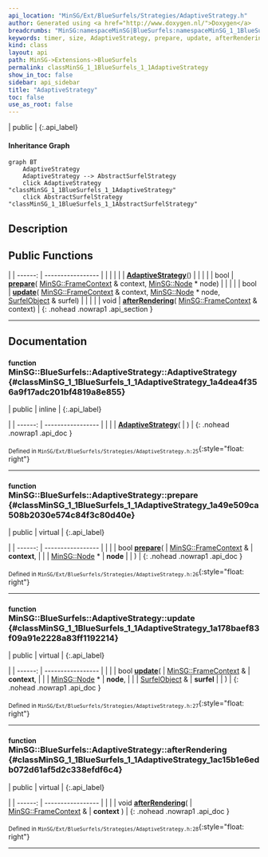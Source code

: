 ```yaml
---
api_location: "MinSG/Ext/BlueSurfels/Strategies/AdaptiveStrategy.h"
author: Generated using <a href="http://www.doxygen.nl/">Doxygen</a>
breadcrumbs: "MinSG:namespaceMinSG|BlueSurfels:namespaceMinSG_1_1BlueSurfels"
keywords: timer, size, AdaptiveStrategy, prepare, update, afterRendering
kind: class
layout: api
path: MinSG->Extensions->BlueSurfels
permalink: classMinSG_1_1BlueSurfels_1_1AdaptiveStrategy
show_in_toc: false
sidebar: api_sidebar
title: "AdaptiveStrategy"
toc: false
use_as_root: false
---
```


| public |
{:.api_label}

#### Inheritance Graph

```mermaid
graph BT
	AdaptiveStrategy
	AdaptiveStrategy --> AbstractSurfelStrategy
	click AdaptiveStrategy "classMinSG_1_1BlueSurfels_1_1AdaptiveStrategy"
	click AbstractSurfelStrategy "classMinSG_1_1BlueSurfels_1_1AbstractSurfelStrategy"
```

## Description





## Public Functions

|
| ------: | ----------------- |
|  | |
|  | **[AdaptiveStrategy](#classMinSG_1_1BlueSurfels_1_1AdaptiveStrategy_1a4dea4f356a9f17adc201bf4819a8e855)**() |
|  | |
| bool | **[prepare](#classMinSG_1_1BlueSurfels_1_1AdaptiveStrategy_1a49e509ca508b2030e574c84f3c80d40e)**( [MinSG::FrameContext](classMinSG_1_1FrameContext) & context,  [MinSG::Node](classMinSG_1_1Node) * node) |
|  | |
| bool | **[update](#classMinSG_1_1BlueSurfels_1_1AdaptiveStrategy_1a178baef83f09a91e2228a83ff1192214)**( [MinSG::FrameContext](classMinSG_1_1FrameContext) & context,  [MinSG::Node](classMinSG_1_1Node) * node,  [SurfelObject](structMinSG_1_1BlueSurfels_1_1SurfelObject) & surfel) |
|  | |
| void | **[afterRendering](#classMinSG_1_1BlueSurfels_1_1AdaptiveStrategy_1ac15b1e6edb072d61af5d2c338efdf6c4)**( [MinSG::FrameContext](classMinSG_1_1FrameContext) & context) |
{: .nohead .nowrap1 .api_section }


-------------------------------------------------------------------

## Documentation

### <small>function</small><br/> MinSG::BlueSurfels::AdaptiveStrategy::AdaptiveStrategy {#classMinSG_1_1BlueSurfels_1_1AdaptiveStrategy_1a4dea4f356a9f17adc201bf4819a8e855}

| public | inline |
{:.api_label}

|
| ------: | ----------------- |
|  |
|  **[AdaptiveStrategy](#classMinSG_1_1BlueSurfels_1_1AdaptiveStrategy_1a4dea4f356a9f17adc201bf4819a8e855)**( |  ) |
{: .nohead .nowrap1 .api_doc }





<sub>Defined in `MinSG/Ext/BlueSurfels/Strategies/AdaptiveStrategy.h:25`</sub>{:style="float: right"}

-------------------------------------------------------------------

### <small>function</small><br/> MinSG::BlueSurfels::AdaptiveStrategy::prepare {#classMinSG_1_1BlueSurfels_1_1AdaptiveStrategy_1a49e509ca508b2030e574c84f3c80d40e}

| public | virtual |
{:.api_label}

|
| ------: | ----------------- |
|  |
| bool **[prepare](#classMinSG_1_1BlueSurfels_1_1AdaptiveStrategy_1a49e509ca508b2030e574c84f3c80d40e)**( |  [MinSG::FrameContext](classMinSG_1_1FrameContext) & | **context**, |
| |  [MinSG::Node](classMinSG_1_1Node) * | **node** |
|   ) |
{: .nohead .nowrap1 .api_doc }





<sub>Defined in `MinSG/Ext/BlueSurfels/Strategies/AdaptiveStrategy.h:26`</sub>{:style="float: right"}

-------------------------------------------------------------------

### <small>function</small><br/> MinSG::BlueSurfels::AdaptiveStrategy::update {#classMinSG_1_1BlueSurfels_1_1AdaptiveStrategy_1a178baef83f09a91e2228a83ff1192214}

| public | virtual |
{:.api_label}

|
| ------: | ----------------- |
|  |
| bool **[update](#classMinSG_1_1BlueSurfels_1_1AdaptiveStrategy_1a178baef83f09a91e2228a83ff1192214)**( |  [MinSG::FrameContext](classMinSG_1_1FrameContext) & | **context**, |
| |  [MinSG::Node](classMinSG_1_1Node) * | **node**, |
| |  [SurfelObject](structMinSG_1_1BlueSurfels_1_1SurfelObject) & | **surfel** |
|   ) |
{: .nohead .nowrap1 .api_doc }





<sub>Defined in `MinSG/Ext/BlueSurfels/Strategies/AdaptiveStrategy.h:27`</sub>{:style="float: right"}

-------------------------------------------------------------------

### <small>function</small><br/> MinSG::BlueSurfels::AdaptiveStrategy::afterRendering {#classMinSG_1_1BlueSurfels_1_1AdaptiveStrategy_1ac15b1e6edb072d61af5d2c338efdf6c4}

| public | virtual |
{:.api_label}

|
| ------: | ----------------- |
|  |
| void **[afterRendering](#classMinSG_1_1BlueSurfels_1_1AdaptiveStrategy_1ac15b1e6edb072d61af5d2c338efdf6c4)**( |  [MinSG::FrameContext](classMinSG_1_1FrameContext) & | **context** ) |
{: .nohead .nowrap1 .api_doc }





<sub>Defined in `MinSG/Ext/BlueSurfels/Strategies/AdaptiveStrategy.h:28`</sub>{:style="float: right"}

-------------------------------------------------------------------

